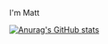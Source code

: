 I'm Matt

[![Anurag's GitHub stats](https://github-readme-stats.vercel.app/api?username=2B2Tmatt)](https://github.com/2B2Tmatt/github-readme-stats)
